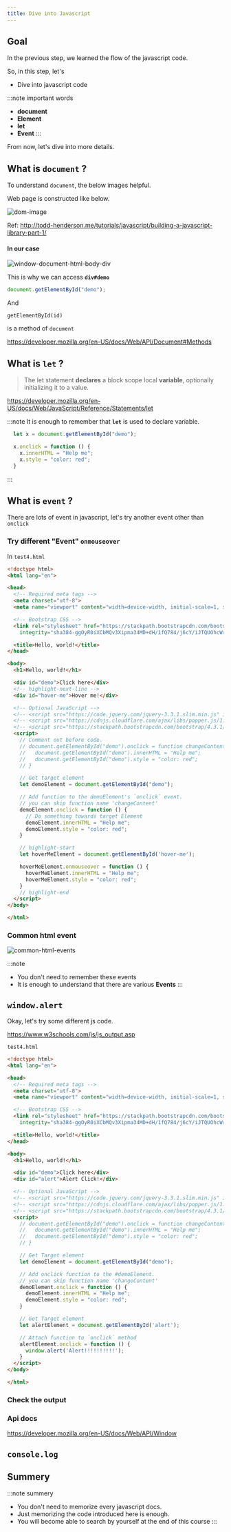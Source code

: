 ```yaml
---
title: Dive into Javascript
---
```


## Goal

In the previous step, we learned the flow of the javascript code.

So, in this step, let's
- Dive into javascript code


:::note important words
- **document**
- **Element**
- **let**
- **Event**
:::

From now, let's dive into more details.

## What is `document` ?

To understand `document`, the below images helpful.

Web page is constructed like below.

![dom-image](http://todd-henderson.me/assets/images/2014/DOM-Tree.png)

Ref: http://todd-henderson.me/tutorials/javascript/building-a-javascript-library-part-1/

#### In our case

![window-document-html-body-div](https://storage.googleapis.com/coderhackers-assets/the-complete-webdev-with-rails-2020/javascript-guide/window-document-html-body-div.jpg)

This is why we can access **`div#demo`**
```js
document.getElementById("demo");
```
And

```
getElementById(id)
```

is a method of `document`

https://developer.mozilla.org/en-US/docs/Web/API/Document#Methods

## What is `let` ?
> The let statement **declares** a block scope local **variable**, optionally initializing it to a value.

https://developer.mozilla.org/en-US/docs/Web/JavaScript/Reference/Statements/let

:::note
It is enough to remember that **`let`** is used to declare variable.
```js
  let x = document.getElementById("demo");

  x.onclick = function () {
    x.innerHTML = "Help me";
    x.style = "color: red";
  }
```
:::


## What is `event` ?
There are lots of event in javascript, let's try another event other than `onclick`

### Try different "Event" `onmouseover`

In `test4.html`

```html title="test4.html"
<!doctype html>
<html lang="en">

<head>
  <!-- Required meta tags -->
  <meta charset="utf-8">
  <meta name="viewport" content="width=device-width, initial-scale=1, shrink-to-fit=no">

  <!-- Bootstrap CSS -->
  <link rel="stylesheet" href="https://stackpath.bootstrapcdn.com/bootstrap/4.3.1/css/bootstrap.min.css"
    integrity="sha384-ggOyR0iXCbMQv3Xipma34MD+dH/1fQ784/j6cY/iJTQUOhcWr7x9JvoRxT2MZw1T" crossorigin="anonymous">

  <title>Hello, world!</title>
</head>

<body>
  <h1>Hello, world!</h1>

  <div id="demo">Click here</div>
  <!-- highlight-next-line -->
  <div id="hover-me">Hover me!</div>

  <!-- Optional JavaScript -->
  <!-- <script src="https://code.jquery.com/jquery-3.3.1.slim.min.js" integrity="sha384-q8i/X+965DzO0rT7abK41JStQIAqVgRVzpbzo5smXKp4YfRvH+8abtTE1Pi6jizo" crossorigin="anonymous"></script> -->
  <!-- <script src="https://cdnjs.cloudflare.com/ajax/libs/popper.js/1.14.7/umd/popper.min.js" integrity="sha384-UO2eT0CpHqdSJQ6hJty5KVphtPhzWj9WO1clHTMGa3JDZwrnQq4sF86dIHNDz0W1" crossorigin="anonymous"></script> -->
  <!-- <script src="https://stackpath.bootstrapcdn.com/bootstrap/4.3.1/js/bootstrap.min.js" integrity="sha384-JjSmVgyd0p3pXB1rRibZUAYoIIy6OrQ6VrjIEaFf/nJGzIxFDsf4x0xIM+B07jRM" crossorigin="anonymous"></script> -->
  <script>
    // Comment out before code.
    // document.getElementById("demo").onclick = function changeContent() {
    //   document.getElementById("demo").innerHTML = "Help me";
    //   document.getElementById("demo").style = "color: red";
    // }

    // Get target element
    let demoElement = document.getElementById("demo");

    // Add function to the demoElement's `onclick` event.
    // you can skip function name 'changeContent'
    demoElement.onclick = function () {
      // Do something towards target Element
      demoElement.innerHTML = "Help me";
      demoElement.style = "color: red";
    }

    // highlight-start
    let hoverMeElement = document.getElementById('hover-me');

    hoverMeElement.onmouseover = function () {
      hoverMeElement.innerHTML = "Help me";
      hoverMeElement.style = "color: red";
    }
    // highlight-end
  </script>
</body>

</html>
```


### Common html event
![common-html-events](https://storage.googleapis.com/coderhackers-assets/the-complete-webdev-with-rails-2020/javascript-guide/common-html-events.png)

:::note
- You don't need to remember these events
- It is enough to understand that there are various **Events**
:::


## `window.alert`

Okay, let's try some different js code.

https://www.w3schools.com/js/js_output.asp

`test4.html`
```html
<!doctype html>
<html lang="en">

<head>
  <!-- Required meta tags -->
  <meta charset="utf-8">
  <meta name="viewport" content="width=device-width, initial-scale=1, shrink-to-fit=no">

  <!-- Bootstrap CSS -->
  <link rel="stylesheet" href="https://stackpath.bootstrapcdn.com/bootstrap/4.3.1/css/bootstrap.min.css"
    integrity="sha384-ggOyR0iXCbMQv3Xipma34MD+dH/1fQ784/j6cY/iJTQUOhcWr7x9JvoRxT2MZw1T" crossorigin="anonymous">

  <title>Hello, world!</title>
</head>

<body>
  <h1>Hello, world!</h1>

  <div id="demo">Click here</div>
  <div id="alert">Alert Click!</div>

  <!-- Optional JavaScript -->
  <!-- <script src="https://code.jquery.com/jquery-3.3.1.slim.min.js" integrity="sha384-q8i/X+965DzO0rT7abK41JStQIAqVgRVzpbzo5smXKp4YfRvH+8abtTE1Pi6jizo" crossorigin="anonymous"></script> -->
  <!-- <script src="https://cdnjs.cloudflare.com/ajax/libs/popper.js/1.14.7/umd/popper.min.js" integrity="sha384-UO2eT0CpHqdSJQ6hJty5KVphtPhzWj9WO1clHTMGa3JDZwrnQq4sF86dIHNDz0W1" crossorigin="anonymous"></script> -->
  <!-- <script src="https://stackpath.bootstrapcdn.com/bootstrap/4.3.1/js/bootstrap.min.js" integrity="sha384-JjSmVgyd0p3pXB1rRibZUAYoIIy6OrQ6VrjIEaFf/nJGzIxFDsf4x0xIM+B07jRM" crossorigin="anonymous"></script> -->
  <script>
    // document.getElementById("demo").onclick = function changeContent() {
    //   document.getElementById("demo").innerHTML = "Help me";
    //   document.getElementById("demo").style = "color: red";
    // }

    // Get Target element
    let demoElement = document.getElementById("demo");

    // Add onclick function to the #demoElement.
    // you can skip function name 'changeContent'
    demoElement.onclick = function () {
      demoElement.innerHTML = "Help me";
      demoElement.style = "color: red";
    }

    // Get Target element
    let alertElement = document.getElementById('alert');

    // Attach function to `onclick` method
    alertElement.onclick = function () {
      window.alert('Alert!!!!!!!!!!');
    }
  </script>
</body>

</html>
```

### Check the output


### Api docs
https://developer.mozilla.org/en-US/docs/Web/API/Window


## `console.log`




## Summery

:::note summery
 - You don't need to memorize every javascript docs.
 - Just memorizing the code introduced here is enough.
 - You will become able to search by yourself at the end of this course
:::